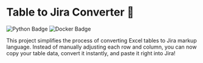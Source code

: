 # Table to Jira Converter 🔄

![Python Badge](https://img.shields.io/badge/Python-3.9-blue?logo=python)
![Docker Badge](https://img.shields.io/badge/Docker-yes-blue?logo=docker)

This project simplifies the process of converting Excel tables to Jira markup language. Instead of manually adjusting each row and column, you can now copy your table data, convert it instantly, and paste it right into Jira!

